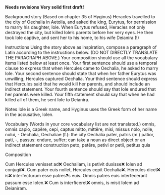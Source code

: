 **Needs revisions**
**Very solid first draft!**

Background story
(Based on chapter 35 of Hyginus)
Heracles travelled to the city of Oechalia in Aetolia, and asked the king, Eurytus, for permission to marry his daughter, Iole. 
When Eurytus refused, Heracles not only destroyed the city, but killed Iole’s parents before her very eyes. 
He then took Iole captive, and sent her to his home, to his wife Deianira (!)

Instructions
Using the story above as inspiration, compose a paragraph of Latin according to the instructions below. (DO NOT DIRECTLY TRANSLATE THE PARAGRAPH ABOVE.)
Your composition should use all the vocabulary items listed below at least once.
Your first sentence should use a temporal clause to express that when Hercules came to Oechalia, he asked to marry Iole.
Your second sentence should state that when her father Eurytus was unwilling, Hercules captured Oechalia.
Your third sentence should express that Hercules said that he would kill her parents, and should include an indirect statement.
Your fourth sentence should say that Iole endured that her parents were killed.
Your fifth statement should say that when he had killed all of them, he sent Iole to Deianira.
                                    
Notes
Iole is a Greek name, and Hyginus uses the Greek form of her name in the accusative, Iolen.

Vocabulary
(Words in your core vocabulary list are not translated.)
omnis, omnis
capio, capĕre, cepi, captus
mitto, mittĕre, misi, missus
nolo, nolle, nolui, -
Oechalia, Oechaliae (f.): the city Oechalia
pater, patris (m.)
patior, pati, -, passus: endure, suffer; can take a noun as direct object or an indirect statement construction
peto, petĕre, petivi or petii, petitus
quia

Composition

Cum Hercules venisset ad❌ Oechaliam, is petivit duxisse❌ Iolen ad conjugii❌.
Cum pater euis nollet, Hercules cepit Oechalia❌.
Hercules dicet❌ is❌ interfecturum esse patres❓s euis.
Omnis patres euis interfecerant passum esse Iolen.❌
Cum is interficeret❌ omnis, is misit Iolem ad Deianiram.

